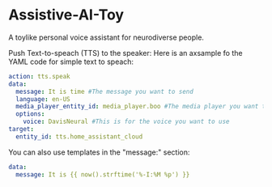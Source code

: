 # Assistive-AI-Toy
A toylike personal voice assistant for neurodiverse people.

Push Text-to-speach (TTS) to the speaker:
Here is an axsample fo the YAML code for simple text to speach:
```yaml
action: tts.speak
data:
  message: It is time #The message you want to send
  language: en-US
  media_player_entity_id: media_player.boo #The media player you want to target
  options:
    voice: DavisNeural #This is for the voice you want to use
target:
  entity_id: tts.home_assistant_cloud
```

You can also use templates in the "message:" section:
```yaml
data:
  message: It is {{ now().strftime('%-I:%M %p') }}
```
